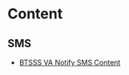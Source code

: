 # Content

## SMS 

- [BTSSS VA Notify SMS Content](https://github.com/department-of-veterans-affairs/va.gov-team/blob/master/products/health-care/checkin/content/btsss-responses-va-notify.md)
